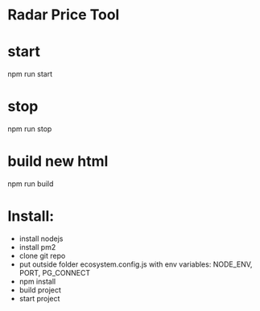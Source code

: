 # Radar Price Tool

# start
npm run start

# stop
npm run stop

# build new html
npm run build


# Install:
- install nodejs
- install pm2
- clone git repo
- put outside folder ecosystem.config.js with env variables: NODE_ENV, PORT, PG_CONNECT
- npm install
- build project
- start project
